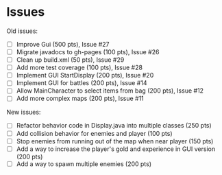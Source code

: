Issues
=====================
Old issues:
- [ ] Improve Gui (500 pts), Issue #27
- [ ] Migrate javadocs to gh-pages (100 pts), Issue #26
- [ ] Clean up build.xml (50 pts), Issue #29
- [ ] Add more test coverage (100 pts), Issue #28
- [ ] Implement GUI StartDisplay (200 pts), Issue #20
- [ ] Implement GUI for battles (200 pts), Issue #14
- [ ] Allow MainCharacter to select items from bag (200 pts), Issue #12
- [ ] Add more complex maps (200 pts), Issue #11

New issues:
- [ ] Refactor behavior code in Display.java into multiple classes (250 pts)
- [ ] Add collision behavior for enemies and player (100 pts)
- [ ] Stop enemies from running out of the map when near player (150 pts)
- [ ] Add a way to increase the player's gold and experience in GUI version (200 pts)
- [ ] Add a way to spawn multiple enemies (200 pts)
